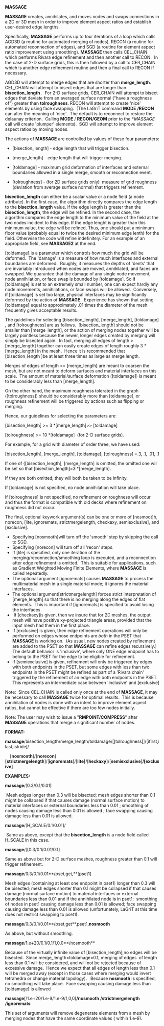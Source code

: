  **MASSAGE**

 **MASSAGE** creates, annihilates, and moves nodes and swaps
 connections in a 2D or 3D mesh in order to improve element aspect
 ratios and establish user-desired edge lengths.

 Specifically, **MASSAGE** performs up to four iterations of a loop
 which calls AGD3D (a routine for automated merging of nodes), RECON (a
 routine for automated reconnection of edges), and SGD (a routine for
 element aspect ratio improvement using smoothing). **MASSAGE** then
 calls CEL\_CHAIN which performs Rivara edge refinement and then
 another call to RECON.  In the case of 2-D surface grids, this is then
 followed by a call to CER\_CHAIN which is another edge refinement
 routine and then a final call to RECON if necessary.

 AGD3D will attempt to merge edges that are shorter than
 **merge\_length**.  CEL\_CHAIN will attempt
 to bisect edges that are longer than
 **bisection\_length** .  For 2-D surface
 grids, CER\_CHAIN will attempt to bisect edges that deviate from an
 averaged surface normal ("have a roughness of") greater than
 **tolroughness**. RECON will attempt to
 create 'nice' elements by using face swapping.  (The LaGriT command **MODE** **/RECON**
 can alter the meaning of 'nice'.  The default is to reconnect to
 restore the delaunay criterion.  Calling
 **MODE** / **RECON/GEOM** prior to the **MASSAGE* call will create 'plumper' elements). 
 SGD will attempt to improve element aspect ratios by moving nodes.

 The actions of **MASSAGE** are controlled by
 values of these four parameters:

 -   [bisection\_length] - edge length
     that will trigger bisection.
 -   [merge\_length] - edge length that
     will trigger merging.
 -   [toldamage] - maximum grid deformation
     of interfaces and external boundaries allowed in a single merge,
     smooth or reconnection event.

 -   [tolroughness] - (for 2D surface grids
     only)  measure of grid roughness (deviation from average surface
     normal) that triggers refinement.

 **bisection\_length** can either be a scalar value or a node field (a
 node attribute). In the first case, the algorithm directly compares
 the edge length to the **bisection\_length** value. If the edge length
 is greater than the **bisection\_length**, the edge will be refined.
 In the second case, the algorithm compares the edge length to the
 minimum value of the field at the two nodes incident to this edge. If
 the edge lenght is greater than this minimum value, the edge will be
 refined. Thus, one should put a minimum floor value (probably equal to
 twice the desired minimum edge lenth) for the field. Otherwise the
 code will refine indefinitely. For an example of an appropriate field,
 see **MASSAGE2** at the end.

 [toldamage] is a parameter which controls
 how much the grid will be deformed.  The 'damage' is a measure of how
 much interfaces and external boundaries are deformed.  Roughly, it
 measures the depths of 'dents' that are invariably introduced when
 nodes are moved, annihilated, and faces are swapped. We guarantee that
 the damage of any single node movement, node annihilation, or face
 swap is bounded by [toldamage]. So if
 [toldamage] is set to an extremely small
 number, one can expect hardly any node movements, annihilations, or
 face swaps will be allowed.  Conversely, if
 [toldamage] is set too large, physical
 interfaces may be significantly deformed by the action of
 **MASSAGE**.  Experience has shown that setting
 [toldamage] equal to approximately .01
 times the diameter of the mesh frequently gives acceptable results.  

 The guidelines for selecting
 [bisection\_length],
 [merge\_length],
 [toldamage] , and
 [tolroughness] are as follows. 
 [bisection\_length] should not be smaller
 than [merge\_length], or the action of
 merging nodes together will be largely pointless because the newer,
 longer edges created by merging will simply be bisected again.  In
 fact, merging all edges of length &gt;
 [merge\_length] together can easily create
 edges of length roughly 3
*[merge\_length]
 in the mesh.  Hence it is recommended that [bisection\_length
 ]be at least three times as large as merge
 length.

 Merges of edges of length &lt;=
 [merge\_length] are meant to coarsen the
 mesh, but are not meant to deform surfaces and material interfaces on
 this scale.  The amount of material/surface deformation
 ([toldamage]) is meant to be considerably
 less than [merge\_length].

 On the other hand, the maximum roughness tolerated in the graph
 ([tolroughness]) should be considerably
 more than [toldamage], or roughness
 refinement will be triggered by actions such as flipping or merging.

 Hence, our guidelines for selecting the parameters are:

 [bisection\_length] &gt;=
 3
*[merge\_length]&gt;&gt;
 [toldamage]

 [tolroughness] &gt;=
 10
*[toldamage]  (for 2-D surface grids).

 For example, for a grid with diameter of order three, we have used:

 [bisection\_length],
 [merge\_length],
 [toldamage],
 [tolroughness] =.3, .1, .01, .1

 If one of {[bisection\_length],
 [merge\_length] is omitted, the omitted
 one will be set so that
 [bisection\_length]=3
*[merge\_length].

 If they are both omitted, they will both be taken to be infinity.

 If [toldamage] is not specified, no node
 annihilation will take place.

 If [tolroughness] is not specified, no
 refinement on roughness will occur and thus the format is compatible
 with old decks where refinement on roughness did not occur.

 The final, optional keywork argument(s) can be one or more of
 [nosmoot]h, norecon, [lite, ignoremats,
 strictmergelength, checkaxy,
 semiexclusive], and
 [exclusive]. 

-   Specifying [nosmooth]will turn off the
    'smooth' step by skipping the call to SGD.
-   Specifying [norecon] will turn off all
    'recon' steps.
-   If [lite] is specified, only one
    iteration of the merging/reconnection/smoothing loop is executed,
    and a reconnection after edge refinement is omitted.  This is
    suitable for applications, such as Gradient Weighted Moving Finite
    Elements, where **MASSAGE** is called repeatedly.
-   The optional argument [ignoremats]
    causes **MASSAGE** to process the multimaterial mesh in a single
    material mode; it ignores the material interfaces. 
-   The optional argument[strictmergelength] forces strict
    interpretation of [merge\_length] so
    that there is no merging along the edges of flat elements.  This is
    important if [ignoremats] is specified
    to avoid losing the interfaces.
-    If [checkaxy]is given, then we insure
    that for 2D meshes, the output mesh will have positive xy-projected
    triangle areas, provided that the input mesh had them in the first
    place. 
-   If [exclusive] is given, then edge
    refinement operations will only be performed on edges whose
    endpoints are *both* in the PSET that **MASSAGE** is working on. 
    (As usual, new nodes created by refinement are added to the PSET so
    that **MASSAGE** can refine edges recursively.)  The default
    behavior is 'inclusive', where only ONE edge endpoint has to belong
    to the PSET for the edge to be eligible for refinement.
-   If [semiexclusive] is given, refinement
    will only be triggered by edges with both endpoints in the PSET, but
    some edges with less than two endpoints in the PSET might be refined
    as part of a 'Rivara chain' triggered by the refinement of an edge
    with both endpoints in the PSET.  This represents an intermediate
    case between 'inclusive' and [exclusive]

 Note:  Since CEL\_CHAIN is called only once at the end of **MASSAGE**,
 it may be necessary to call **MASSAGE** twice for optimal results. 
 This is because annihilation of nodes is done with an intent to
 improve element aspect ratios, but cannot be effective if there are
 too few nodes initially.

 Note: The user may wish to issue a "**RMPOINT/COMPRESS**" after
 **MASSAGE** operations that merge a significant number of nodes.

 **FORMAT:**

 **massage**/bisection\_length/merge\_length/toldamage/[[tolroughness]]/[ifirst,ilast,istride]/

    
 [**nosmooth**]/[**norecon**][**strictmergelength**]/[**ignoremats**]/[**lite]**/[**heckaxy**]/[**semiexclusive**]**/[exclusive**]

 

 **EXAMPLES:**

 **massage**/[0.3/0.1/0.01]

  Mesh edges longer than 0.3 will be bisected; mesh edges shorter than
 0.1 might be collapsed if that causes damage (normal surface motion)
 to material interfaces or external boundaries less than 0.01 ;
 smoothing of nodes causing damage less than 0.01 is allowed ; face
 swapping causing damage less than 0.01 is allowed.

 **massage**/[H\_SCALE/0.1/0.01]/

  Same as above, except that the **bisection\_length** is a node field
 called H\_SCALE in this case.

 **massage**/[[0.3/0.1/0.01/0.1]

 Same as above but for 2-D surface meshes, roughness greater than 0.1
 will trigger refinement.

 **massage**/0.3/0.1/0.01**/pset,get,**[pset1]
 
 Mesh edges (containing at least one endpoint in pset1) longer than 0.3
 will be bisected; mesh edges shorter than 0.1 might be collapsed if
 that causes damage (normal surface motion) to material interfaces or
 external boundaries less than 0.01 and if the annihilated node is in
 pset1;  smoothing of nodes in pset1 causing damage less than 0.01 is
 allowed; face swapping causing damage less than 0.01 is allowed
 (unfortunately, LaGriT at this time does not restrict swapping to
 pset1).

 **massage**/0.3/0.1/0.01**/pset,get**,pset1,**nosmooth**

 
 As above, but without smoothing.

 **massage**/1.e+20/0.1/0.1/1,0,0**/nosmooth**

 Because of the virtually infinite value of
 [bisection\_length],no edges will be
 bisected.  Since merge\_length=toldamage=0.1, merging of edges  of
 length less than 0.1 will be considered, and will not be rejected
 because of excessive damage.  Hence we expect that all edges of length
 less than 0.1 will be merged away (except in those cases where merging
 would invert tetrahedra or change material topology).   Because
 **nosmooth** is specified, no smoothing will take place.  Face
 swapping causing damage less than
 [toldamage] is allowed

 **massage**[/1.e+20/1.e-9/1.e-9/1,0,0]**/nosmooth** **/strictmergelength** **/ignoremats**

 This set of arguments will remove degenerate elements from a mesh by
 merging nodes that have the same coordinate values ( within 1.e-9).

